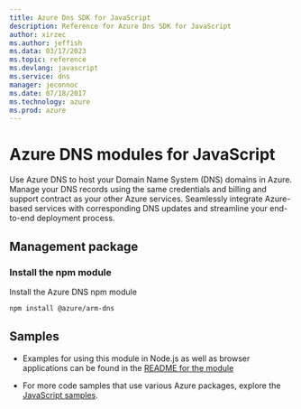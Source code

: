 ```yaml
---
title: Azure Dns SDK for JavaScript
description: Reference for Azure Dns SDK for JavaScript
author: xirzec
ms.author: jeffish
ms.data: 03/17/2023
ms.topic: reference
ms.devlang: javascript
ms.service: dns
manager: jeconnoc
ms.date: 07/18/2017
ms.technology: azure
ms.prod: azure
---
```

# Azure DNS modules for JavaScript

Use Azure DNS to host your Domain Name System (DNS) domains in Azure. Manage your DNS records using the same credentials and billing and support contract as your other Azure services. Seamlessly integrate Azure-based services with corresponding DNS updates and streamline your end-to-end deployment process.

## Management package

### Install the npm module

Install the Azure DNS npm module

```bash
npm install @azure/arm-dns
```

## Samples

* Examples for using this module in Node.js as well as browser applications can be found in the [README for the module](https://www.npmjs.com/package/@azure/arm-dns)

* For more code samples that use various Azure packages, explore the [JavaScript samples](https://docs.microsoft.com/samples/browse/?languages=javascript).